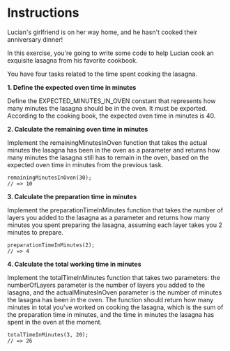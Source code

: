 # Instructions
Lucian's girlfriend is on her way home, and he hasn't cooked their anniversary dinner!

In this exercise, you're going to write some code to help Lucian cook an exquisite lasagna from his favorite cookbook.

You have four tasks related to the time spent cooking the lasagna.

**1. Define the expected oven time in minutes**

Define the EXPECTED_MINUTES_IN_OVEN constant that represents how many minutes the lasagna should be in the oven. It must be exported. According to the cooking book, the expected oven time in minutes is 40.

**2. Calculate the remaining oven time in minutes**

Implement the remainingMinutesInOven function that takes the actual minutes the lasagna has been in the oven as a parameter and returns how many minutes the lasagna still has to remain in the oven, based on the expected oven time in minutes from the previous task.
```
remainingMinutesInOven(30);
// => 10
```
**3. Calculate the preparation time in minutes**

Implement the preparationTimeInMinutes function that takes the number of layers you added to the lasagna as a parameter and returns how many minutes you spent preparing the lasagna, assuming each layer takes you 2 minutes to prepare.
```
preparationTimeInMinutes(2);
// => 4
```

**4. Calculate the total working time in minutes**

Implement the totalTimeInMinutes function that takes two parameters: the numberOfLayers parameter is the number of layers you added to the lasagna, and the actualMinutesInOven parameter is the number of minutes the lasagna has been in the oven. The function should return how many minutes in total you've worked on cooking the lasagna, which is the sum of the preparation time in minutes, and the time in minutes the lasagna has spent in the oven at the moment.

```
totalTimeInMinutes(3, 20);
// => 26
```